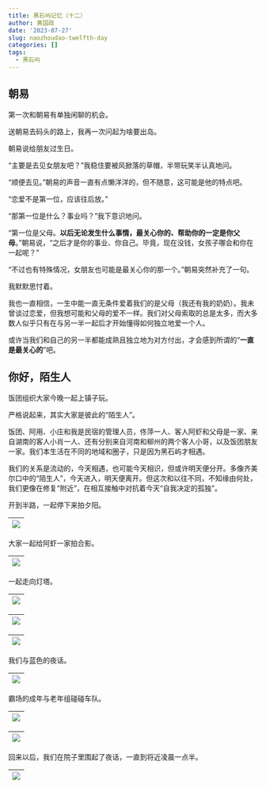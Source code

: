 ```yaml
---
title: 黑石屿记忆（十二）
author: 黄国政
date: '2023-07-27'
slug: naozhoudao-twelfth-day
categories: []
tags:
  - 黑石屿
---
```


<!--more-->

## 朝易

第一次和朝易有单独闲聊的机会。

送朝易去码头的路上，我再一次问起为啥要出岛。

朝易说给朋友过生日。

“主要是去见女朋友吧？”我稳住要被风掀落的草帽，半带玩笑半认真地问。

“顺便去见。”朝易的声音一直有点懒洋洋的，但不随意，这可能是他的特点吧。

“恋爱不是第一位，应该往后放。”

“那第一位是什么？事业吗？”我下意识地问。

“第一位是父母。**以后无论发生什么事情，最关心你的、帮助你的一定是你父母**。”朝易说，“之后才是你的事业、你自己。毕竟，现在没钱，女孩子哪会和你在一起呢？”

“不过也有特殊情况，女朋友也可能是最关心你的那一个。”朝易突然补充了一句。

我默默思忖着。

我也一直相信，一生中能一直无条件爱着我们的是父母（我还有我的奶奶）。我未曾谈过恋爱，但我想可能和父母的爱不一样。我们对父母索取的总是太多，而大多数人似乎只有在与另一半一起后才开始懂得如何独立地爱一个人。

或许当我们和自己的另一半都能成熟且独立地为对方付出，才会感到所谓的“**一直是最关心的**”吧。

## 你好，陌生人

饭团组织大家今晚一起上镇子玩。

严格说起来，其实大家是彼此的“陌生人”。

饭团、阿用、小庄和我是民宿的管理人员，佟萍一人、客人阿虾和父母是一家、来自湖南的客人小肖一人、还有分别来自河南和柳州的两个客人小哥，以及饭团朋友一家。我们本生活在不同的地域和圈子，只是因为黑石屿才相遇。 

我们的关系是流动的，今天相遇，也可能今天相识，但或许明天便分开。多像齐美尔口中的“陌生人”，今天进入，明天便离开。但这次和以往不同，不知缘由何处，我们更像在修复“附近”，在相互接触中对抗着今天“自我决定的孤独”。

开到半路，一起停下来拍夕阳。

|![](/images/posts/2023/07/07-27-sunset-together.jpg)|
|:-:|

大家一起给阿虾一家拍合影。

|![](/images/posts/2023/07/07-27-axia-familiy.jpg)|
|:-:|

一起走向灯塔。

|![](/images/posts/2023/07/07-27-walk-lighthouse1.jpg)|
|:-:|

|![](/images/posts/2023/07/07-27-walk-lighthouse2.jpg)|
|:-:|

|![](/images/posts/2023/07/07-27-walk-lighthouse3.jpg)|
|:-:|

我们与蓝色的夜话。

|![](/images/posts/2023/07/07-27-blue-night.jpg)|
|:-:|

霸场的成年与老年组碰碰车队。

|![](/images/posts/2023/07/07-27-car1.jpg)|
|:-:|

|![](/images/posts/2023/07/07-27-car2.jpg)|
|:-:|

回来以后，我们在院子里围起了夜话，一直到将近凌晨一点半。

|![](/images/posts/2023/07/07-27-night-talk.jpg)|
|:-:|